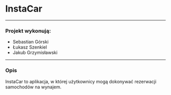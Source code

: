 # InstaCar
___

### Projekt wykonują:
- Sebastian Górski
- Łukasz Szenkiel
- Jakub Grzymisławski

___

### Opis
InstaCar to aplikacja, w której użytkownicy mogą dokonywać rezerwacji samochodów na wynajem.